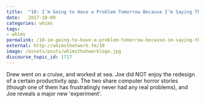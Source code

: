 ```yaml
---
title:  "10: I’m Going to Have a Problem Tomorrow Because I’m Saying This Now"
date:   2017-10-09
categories: whims
tags:
- whims
permalink: /10-im-going-to-have-a-problem-tomorrow-because-im-saying-this-now/
external: http://whimsthatwork.fm/10
image: /assets/posts/whimsthatworklogo.jpg
discourse_topic_id: 1717
---
```

Drew went on a cruise, and worked at sea. Joe did NOT enjoy the redesign of a certain productivity app. The two share computer horror stories (though one of them has frustratingly never had any real problems), and Joe reveals a major new 'experiment'.
<!--more-->
